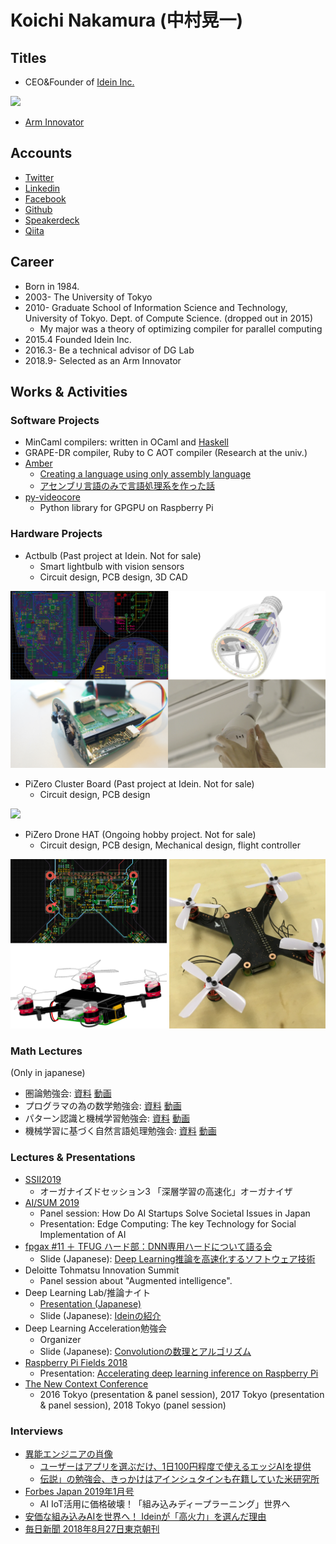 # **Koichi Nakamura (中村晃一)**

## Titles

- CEO&Founder of [Idein Inc.](https://idein.jp)

[![](https://prtimes.jp/i/26271/3/resize/d26271-3-804117-0.jpg)](https://idein.jp)

- [Arm Innovator](https://community.arm.com/innovation/b/blog/posts/new-arm-innovators-iot-experts-physicists-robotic-inventors)

## Accounts

- [Twitter](https://twitter.com/9_ties)
- [Linkedin](https://www.linkedin.com/in/koichinakamura/)
- [Facebook](https://www.facebook.com/koichi.nak)
- [Github](https://github.com/nineties)
- [Speakerdeck](https://speakerdeck.com/nineties/)
- [Qiita](https://qiita.com/9_ties)

## Career

- Born in 1984.
- 2003- The University of Tokyo
- 2010- Graduate School of Information Science and Technology, University of Tokyo. Dept. of Compute Science. (dropped out in 2015)
  - My major was a theory of optimizing compiler for parallel computing
- 2015.4 Founded Idein Inc.
- 2016.3- Be a technical advisor of DG Lab
- 2018.9- Selected as an Arm Innovator

## Works & Activities
### Software Projects

- MinCaml compilers: written in OCaml and [Haskell](https://github.com/nineties/Choco)
- GRAPE-DR compiler, Ruby to C AOT compiler (Research at the univ.)
- [Amber](https://github.com/nineties/amber)
  - [Creating a language using only assembly language](https://speakerdeck.com/nineties/creating-a-language-using-only-assembly-language)
  - [アセンブリ言語のみで言語処理系を作った話](https://speakerdeck.com/nineties/bootstrap)
- [py-videocore](https://github.com/nineties/py-videocore)
  - Python library for GPGPU on Raspberry Pi

### Hardware Projects

- Actbulb (Past project at Idein. Not for sale)
  - Smart lightbulb with vision sensors
  - Circuit design, PCB design, 3D CAD

![](images/actbulb.png)

- PiZero Cluster Board (Past project at Idein. Not for sale)
  - Circuit design, PCB design 

![](images/pi0clusterboard.gif)

- PiZero Drone HAT (Ongoing hobby project. Not for sale)
  - Circuit design, PCB design, Mechanical design, flight controller

![](images/drone.png)

### Math Lectures
(Only in japanese)

- 圏論勉強会: [資料](http://nineties.github.io/category-seminar/) [動画](https://www.youtube.com/playlist?list=PLzJWjr7AvxH37O6GPqx20NpF0HaSrndVc)
- プログラマの為の数学勉強会: [資料](http://nineties.github.io/math-seminar/) [動画](https://www.youtube.com/playlist?list=PLzJWjr7AvxH0YYpi2uAH_QHLaSJQ5fZrR)
- パターン認識と機械学習勉強会: [資料](http://nineties.github.io/prml-seminar/) [動画](https://www.youtube.com/playlist?list=PLZUl2daVfjB2M2nzTBXWx5z_IA9u3Ob6x)
- 機械学習に基づく自然言語処理勉強会: [資料](http://nineties.github.io/NLP-seminar/) [動画](https://www.youtube.com/playlist?list=PLl1oX4Yc8CJail3kBuQZJye6rKpS7hoHw)

### Lectures & Presentations

- [SSII2019](https://confit.atlas.jp/guide/event/ssii2019/static/organized)
    - オーガナイズドセッション3 「深層学習の高速化」オーガナイザ
- [AI/SUM 2019](https://aisum.jp/)
    - Panel session: How Do AI Startups Solve Societal Issues in Japan
    - Presentation: Edge Computing: The key Technology for Social Implementation of AI
- [fpgax #11 ＋ TFUG ハード部：DNN専用ハードについて語る会](https://fpgax.connpass.com/event/115446/)
  - Slide (Japanese): [Deep Learning推論を高速化するソフトウェア技術](https://speakerdeck.com/nineties/deep-learningtui-lun-wogao-su-hua-surusohutoueaji-shu)
- Deloitte Tohmatsu Innovation Summit
  - Panel session about "Augmented intelligence".
- Deep Learning Lab/推論ナイト
  - [Presentation (Japanese)](https://youtu.be/-t_9Qpd0gn8?t=8074)
  - Slide (Japanese): [Ideinの紹介](https://speakerdeck.com/nineties/ideinfalseshao-jie-at-dllab-tui-lun-naito)
- Deep Learning Acceleration勉強会
  - Organizer
  - Slide (Japanese): [Convolutionの数理とアルゴリズム](https://speakerdeck.com/nineties/convolutionfalseshu-li-toarugorizumu)
- [Raspberry Pi Fields 2018](https://www.raspberrypi.org/raspberry-fields/)
  - Presentation: [Accelerating deep learning inference on Raspberry Pi](https://www.youtube.com/watch?v=10RyDvTj4hc)
- [The New Context Conference](http://ncc.garage.co.jp/ja/)
  - 2016 Tokyo (presentation & panel session), 2017 Tokyo (presentation & panel session), 2018 Tokyo (panel session)

### Interviews

- [異能エンジニアの肖像](https://tech.nikkeibp.co.jp/atcl/nxt/column/18/00240/)
  - [ユーザーはアプリを選ぶだけ、1日100円程度で使えるエッジAIを提供](https://tech.nikkeibp.co.jp/atcl/nxt/column/18/00240/052800032/)
  - [伝説」の勉強会、きっかけはアインシュタインも在籍していた米研究所](https://tech.nikkeibp.co.jp/atcl/nxt/column/18/00240/052900033/)
- [Forbes Japan 2019年1月号](https://forbesjapan.com/magazines/detail/87)
  - AI IoT活用に価格破壊！「組み込みディープラーニング」世界へ
- [安価な組み込みAIを世界へ！ Ideinが「高火力」を選んだ理由](http://ascii.jp/elem/000/001/726/1726225/)
- [毎日新聞 2018年8月27日東京朝刊](https://mainichi.jp/articles/20180827/ddm/008/020/036000c)
